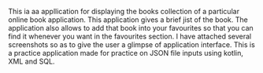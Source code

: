 This ia aa appllication for displaying the books collection of a particular online book application. This application gives a brief jist of the book.
The application also allows to add that book into your favourites so that you can find it whenever you want in the favourites section.
I have attached several screenshots so as to give the user a glimpse of application interface.
This is a practice application made for practice on JSON file inputs using kotlin, XML and SQL.

